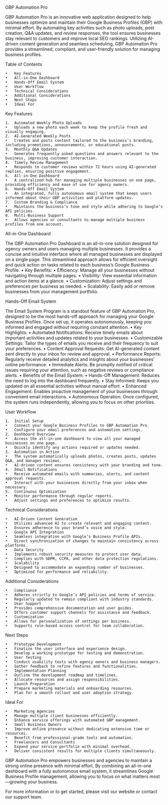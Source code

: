 GBP Automation Pro

GBP Automation Pro is an innovative web application designed to help businesses optimize and maintain their Google
Business Profiles (GBP) with minimal effort. By automating key activities such as photo uploads, post creation, Q&A
updates, and review responses, the tool ensures businesses stay relevant to customers and improve local SEO rankings.
Utilizing AI-driven content generation and seamless scheduling, GBP Automation Pro provides a streamlined, compliant,
and user-friendly solution for managing business profiles.

Table of Contents

	•	Key Features
	•	All-in-One Dashboard
	•	Hands-Off Email System
	•	User Workflow
	•	Technical Considerations
	•	Additional Considerations
	•	Next Steps
	•	Ideal For

Key Features

	1.	Automated Weekly Photo Uploads
	•	Uploads a new photo each week to keep the profile fresh and visually engaging.
	2.	AI-Generated Weekly Posts
	•	Creates and posts content tailored to the business’s branding, including promotions, announcements, or educational posts.
	3.	Monthly Q&A Updates
	•	Generates frequently asked questions and answers relevant to the business, improving customer interaction.
	4.	Timely Review Management
	•	Responds to customer reviews within 72 hours using AI-generated replies, ensuring positive engagement.
	5.	All-in-One Dashboard
	•	A centralized hub for managing multiple businesses on one page, providing efficiency and ease of use for agency owners.
	6.	Hands-Off Email System
	•	An integrated, fully autonomous email system that keeps users informed about their GBP activities and platform updates.
	7.	Custom Branding & Compliance
	•	Maintains the business’s tone and style while adhering to Google’s API policies.
	8.	Multi-Business Support
	•	Allows agencies or consultants to manage multiple business profiles from one account.

All-in-One Dashboard

The GBP Automation Pro Dashboard is an all-in-one solution designed for agency owners and users managing multiple
businesses. It provides a concise and intuitive interface where all managed businesses are displayed on a single page.
This streamlined approach allows for efficient oversight and quick action on tasks related to each business’s Google
Business Profile.
• Key Benefits:
• Efficiency: Manage all your businesses without navigating through multiple pages.
• Visibility: View essential information and action items at a glance.
• Customization: Adjust settings and preferences per business as needed.
• Scalability: Easily add or remove businesses from your management portfolio.

Hands-Off Email System

The Email System Program is a standout feature of GBP Automation Pro, designed to be the most hands-off approach for
managing your Google Business Profiles. Once set up, it operates autonomously, keeping you informed and engaged without
requiring constant attention.
• Key Highlights:
• Automated Notifications: Receive timely emails about important activities and updates related to your businesses.
• Customizable Settings: Tailor the types of emails you receive and their frequency to suit your preferences.
• Content Approval Requests: Get AI-generated content sent directly to your inbox for review and approval.
• Performance Reports: Regularly receive detailed analytics and insights about your businesses’ online performance.
• Immediate Alerts: Be promptly notified of critical issues requiring your attention, such as negative reviews or
compliance alerts.
• Benefits of the Email System:
• Hands-Off Management: Reduces the need to log into the dashboard frequently.
• Stay Informed: Keeps you updated on all essential activities without manual effort.
• Enhanced Engagement: Enables proactive management of your businesses through convenient email interactions.
• Autonomous Operation: Once configured, the system runs independently, allowing you to focus on other priorities.

User Workflow

	1.	Initial Setup
	•	Connect your Google Business Profiles to GBP Automation Pro.
	•	Configure your email preferences and automation settings.
	2.	Dashboard Overview
	•	Access the all-in-one dashboard to view all your managed businesses on one page.
	•	Quickly identify any actions required or updates needed.
	3.	Automation in Action
	•	The system automatically uploads photos, creates posts, updates Q&A, and manages reviews.
	•	AI-driven content ensures consistency with your branding and tone.
	4.	Email Notifications
	•	Receive automated emails with summaries, alerts, and content approval requests.
	•	Interact with your businesses directly from your inbox when necessary.
	5.	Continuous Optimization
	•	Monitor performance through regular reports.
	•	Adjust settings and preferences to optimize results.

Technical Considerations

	•	AI-Driven Content Generation
	•	Utilizes advanced AI to create relevant and engaging content.
	•	Ensures adherence to your brand’s voice and style.
	•	Google API Integration
	•	Seamless integration with Google’s Business Profile APIs.
	•	Direct synchronization of changes to maintain consistency across platforms.
	•	Data Security
	•	Implements robust security measures to protect user data.
	•	Complies with GDPR, CCPA, and other data protection regulations.
	•	Scalability
	•	Designed to accommodate an expanding number of businesses.
	•	Optimized for performance and reliability.

Additional Considerations

	•	Compliance
	•	Adheres strictly to Google’s API policies and terms of service.
	•	Regularly updated to remain compliant with industry standards.
	•	User Support
	•	Provides comprehensive documentation and user guides.
	•	Offers customer support channels for assistance and feedback.
	•	Customization
	•	Allows for personalization of settings per business.
	•	Supports role-based access control for team collaboration.

Next Steps

	•	Prototype Development
	•	Finalize the user interface and experience design.
	•	Develop a working prototype for testing and demonstration.
	•	User Testing
	•	Conduct usability tests with agency owners and business managers.
	•	Gather feedback to refine features and functionalities.
	•	Implementation Planning
	•	Outline the development roadmap and timelines.
	•	Allocate resources and assign responsibilities.
	•	Launch Preparation
	•	Prepare marketing materials and onboarding resources.
	•	Plan for a smooth rollout and user adoption strategy.

Ideal For

	•	Marketing Agencies
	•	Manage multiple client businesses efficiently.
	•	Enhance service offerings with automated GBP management.
	•	Small Business Owners
	•	Improve online presence without dedicating extensive time or resources.
	•	Benefit from professional-grade tools and automation.
	•	Freelancers and Consultants
	•	Expand your service portfolio with minimal overhead.
	•	Deliver consistent results for multiple clients simultaneously.

GBP Automation Pro empowers businesses and agencies to maintain a strong online presence with minimal effort. By
combining an all-in-one dashboard with a fully autonomous email system, it streamlines Google Business Profile
management, allowing you to focus on what matters most—growing your business.

For more information or to get started, please visit our website or contact our support team.